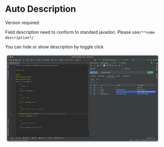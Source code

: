 # Auto Description

Version required: <Badge text="2022.1.5" />

Field description need to conform to standard javadoc. Please use`/**some description*/`

You can hide or show description by toggle click

![paramDescription](/img/paramDescription.png)
